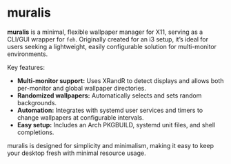 # muralis
**muralis** is a minimal, flexible wallpaper manager for X11, serving as a CLI/GUI wrapper for `feh`. Originally created for an i3 setup, it’s ideal for users seeking a lightweight, easily configurable solution for multi-monitor environments.

Key features:

- **Multi-monitor support:** Uses XRandR to detect displays and allows both per-monitor and global wallpaper directories.
- **Randomized wallpapers:** Automatically selects and sets random backgrounds.
- **Automation:** Integrates with systemd user services and timers to change wallpapers at configurable intervals.
- **Easy setup:** Includes an Arch PKGBUILD, systemd unit files, and shell completions.

muralis is designed for simplicity and minimalism, making it easy to keep your desktop fresh with minimal resource usage.

